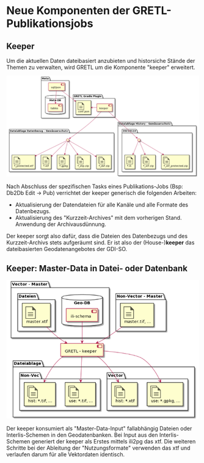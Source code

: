 # Neue Komponenten der GRETL-Publikationsjobs

## Keeper

Um die aktuellen Daten dateibasiert anzubieten und historsiche Stände der Themen zu verwalten, wird GRETL um
die Komponente "keeper" erweitert.

![GRETL-Publikationsjob](datajob.png)

Nach Abschluss der spezifischen Tasks eines Publikations-Jobs (Bsp: Db2Db Edit -> Pub) verrichtet der keeper generisch
die folgenden Arbeiten:
* Aktualisierung der Datendateien für alle Kanäle und alle Formate des Datenbezugs.
* Aktualisierung des "Kurzzeit-Archives" mit dem vorherigen Stand. Anwendung der Archivausdünnung. 

Der keeper sorgt also dafür, dass die Dateien des Datenbezugs und des Kurzzeit-Archivs stets aufgeräumt sind. Er ist
also der (House-)**keeper** das dateibasierten Geodatenangebotes der GDI-SO. 

## Keeper: Master-Data in Datei- oder Datenbank 

![Master-Data in Datei- oder Datenbank](keeper.png)

Der keeper konsumiert als "Master-Data-Input" fallabhängig Dateien oder Interlis-Schemen in den Geodatenbanken.
Bei Input aus den Interlis-Schemen generiert der keeper als Erstes mittels ili2pg das xtf. Die weiteren Schritte 
bei der Ableitung der "Nutzungsformate" verwenden das xtf und verlaufen darum für alle Vektordaten identisch.








